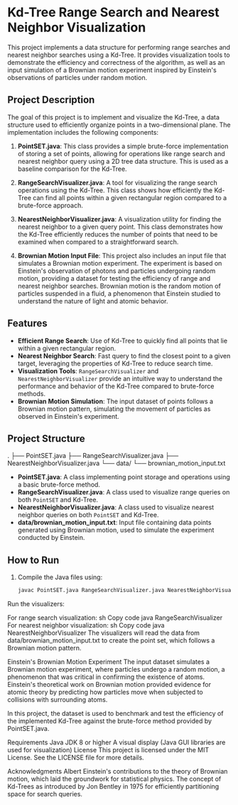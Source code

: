 # Kd-Tree Range Search and Nearest Neighbor Visualization

This project implements a data structure for performing range searches and nearest neighbor searches using a Kd-Tree. It provides visualization tools to demonstrate the efficiency and correctness of the algorithm, as well as an input simulation of a Brownian motion experiment inspired by Einstein's observations of particles under random motion.

## Project Description

The goal of this project is to implement and visualize the Kd-Tree, a data structure used to efficiently organize points in a two-dimensional plane. The implementation includes the following components:

1. **PointSET.java**: This class provides a simple brute-force implementation of storing a set of points, allowing for operations like range search and nearest neighbor query using a 2D tree data structure. This is used as a baseline comparison for the Kd-Tree.

2. **RangeSearchVisualizer.java**: A tool for visualizing the range search operations using the Kd-Tree. This class shows how efficiently the Kd-Tree can find all points within a given rectangular region compared to a brute-force approach.

3. **NearestNeighborVisualizer.java**: A visualization utility for finding the nearest neighbor to a given query point. This class demonstrates how the Kd-Tree efficiently reduces the number of points that need to be examined when compared to a straightforward search.

4. **Brownian Motion Input File**: This project also includes an input file that simulates a Brownian motion experiment. The experiment is based on Einstein's observation of photons and particles undergoing random motion, providing a dataset for testing the efficiency of range and nearest neighbor searches. Brownian motion is the random motion of particles suspended in a fluid, a phenomenon that Einstein studied to understand the nature of light and atomic behavior.

## Features

- **Efficient Range Search**: Use of Kd-Tree to quickly find all points that lie within a given rectangular region.
- **Nearest Neighbor Search**: Fast query to find the closest point to a given target, leveraging the properties of Kd-Tree to reduce search time.
- **Visualization Tools**: `RangeSearchVisualizer` and `NearestNeighborVisualizer` provide an intuitive way to understand the performance and behavior of the Kd-Tree compared to brute-force methods.
- **Brownian Motion Simulation**: The input dataset of points follows a Brownian motion pattern, simulating the movement of particles as observed in Einstein's experiment.

## Project Structure

. ├── PointSET.java ├── RangeSearchVisualizer.java ├── NearestNeighborVisualizer.java └── data/ └── brownian_motion_input.txt


- **PointSET.java**: A class implementing point storage and operations using a basic brute-force method.
- **RangeSearchVisualizer.java**: A class used to visualize range queries on both `PointSET` and Kd-Tree.
- **NearestNeighborVisualizer.java**: A class used to visualize nearest neighbor queries on both `PointSET` and Kd-Tree.
- **data/brownian_motion_input.txt**: Input file containing data points generated using Brownian motion, used to simulate the experiment conducted by Einstein.

## How to Run

1. Compile the Java files using:
   ```sh
   javac PointSET.java RangeSearchVisualizer.java NearestNeighborVisualizer.java
Run the visualizers:

For range search visualization:
sh
Copy code
java RangeSearchVisualizer
For nearest neighbor visualization:
sh
Copy code
java NearestNeighborVisualizer
The visualizers will read the data from data/brownian_motion_input.txt to create the point set, which follows a Brownian motion pattern.

Einstein's Brownian Motion Experiment
The input dataset simulates a Brownian motion experiment, where particles undergo a random motion, a phenomenon that was critical in confirming the existence of atoms. Einstein's theoretical work on Brownian motion provided evidence for atomic theory by predicting how particles move when subjected to collisions with surrounding atoms.

In this project, the dataset is used to benchmark and test the efficiency of the implemented Kd-Tree against the brute-force method provided by PointSET.java.

Requirements
Java JDK 8 or higher
A visual display (Java GUI libraries are used for visualization)
License
This project is licensed under the MIT License. See the LICENSE file for more details.

Acknowledgments
Albert Einstein's contributions to the theory of Brownian motion, which laid the groundwork for statistical physics.
The concept of Kd-Trees as introduced by Jon Bentley in 1975 for efficiently partitioning space for search queries.
